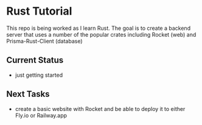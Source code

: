 # Rust Tutorial

This repo is being worked as I learn Rust.  The goal is to create a backend server that uses a number of the popular crates including Rocket (web) and Prisma-Rust-Client (database)

## Current Status

- just getting started

## Next Tasks

- create a basic website with Rocket and be able to deploy it to either Fly.io or Railway.app
